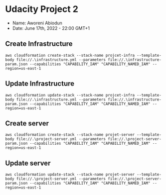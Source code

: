 # Udacity Project 2
 - Name: Aworeni Abiodun
 - Date: June 17th, 2022 - 22:00 GMT+1

## Create Infrastructure 
```
aws cloudformation create-stack --stack-name projcet-infra --template-body file://.\infrastructure.yml --parameters file://.\infrastructure-param.json --capabilities "CAPABILITY_IAM" "CAPABILITY_NAMED_IAM" --region=us-east-1

```

## Update Infrastructure 
```
aws cloudformation update-stack --stack-name projcet-infra --template-body file://.\infrastructure.yml --parameters file://.\infrastructure-param.json --capabilities "CAPABILITY_IAM" "CAPABILITY_NAMED_IAM" --region=us-east-1

```

## Create server 
```
aws cloudformation create-stack --stack-name projet-server --template-body file://.\project-server.yml --parameters file://.\project-server-param.json --capabilities "CAPABILITY_IAM" "CAPABILITY_NAMED_IAM" --region=us-east-1

```

## Update server 
```
aws cloudformation update-stack --stack-name projet-server --template-body file://.\project-server.yml --parameters file://.\project-server-param.json --capabilities "CAPABILITY_IAM" "CAPABILITY_NAMED_IAM" --region=us-east-1

```